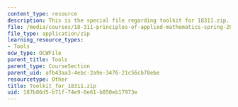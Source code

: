 ```yaml
---
content_type: resource
description: This is the special file regarding toolkit for 18311.zip.
file: /media/courses/18-311-principles-of-applied-mathematics-spring-2014/187b86d5b71f74e90e61b850eb17973e_Toolkit_for_18311.zip
file_type: application/zip
learning_resource_types:
- Tools
ocw_type: OCWFile
parent_title: Tools
parent_type: CourseSection
parent_uid: afb43aa3-4ebc-2a9e-3476-21c56cb78ebe
resourcetype: Other
title: Toolkit_for_18311.zip
uid: 187b86d5-b71f-74e9-0e61-b850eb17973e
---
```

